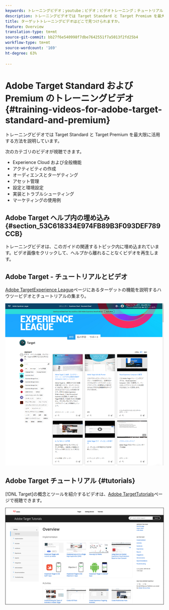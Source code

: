 ```yaml
---
keywords: トレーニングビデオ；youtube；ビデオ；ビデオトレーニング；チュートリアル；チュートリアル；ビデオ
description: トレーニングビデオでは Target Standard と Target Premium を最大限に活用する方法を説明しています。
title: ターゲットトレーニングビデオはどこで見つけられますか。
feature: Overview
translation-type: tm+mt
source-git-commit: bb27f6e540998f7dbe7642551f7a5013f2fd25b4
workflow-type: tm+mt
source-wordcount: '169'
ht-degree: 63%

---
```



# Adobe Target Standard および Premium のトレーニングビデオ{#training-videos-for-adobe-target-standard-and-premium}

トレーニングビデオでは Target Standard と Target Premium を最大限に活用する方法を説明しています。

次のカテゴリのビデオが視聴できます。

* Experience Cloud および全般機能
* アクティビティの作成
* オーディエンスとターゲティング
* アセット管理
* 設定と環境設定
* 実装とトラブルシューティング
* マーケティングの使用例

## Adobe Target ヘルプ内の埋め込み {#section_53C618334E974FB89B3F093DEF789CCB}

トレーニングビデオは、このガイドの関連するトピック内に埋め込まれています。ビデオ画像をクリックして、ヘルプから離れることなくビデオを再生します。

## Adobe Target - チュートリアルとビデオ

[Adobe TargetExperience League](https://guided.adobe.com/#recommended/solutions/target)ページにあるターゲットの機能を説明するハウツービデオとチュートリアルの集まり。

![Experience League ビデオ](/help/c-intro/assets/experience-league.png)

## Adobe Target チュートリアル {#tutorials}

[!DNL Target]の概念とツールを紹介するビデオは、[Adobe TargetTutorials](https://experienceleague.adobe.com/docs/target-learn/tutorials/overview.html)ページで視聴できます。

![Adobe Target チュートリアル](/help/c-intro/assets/adobe-target-tutorials-new.png)